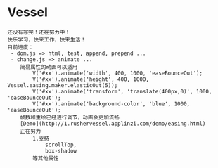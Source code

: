 ﻿# Vessel
    还没有写完！还在努力中！
    快乐学习，快来工作，快来生活！
    目前进度：
     - dom.js => html, test, append, prepend ...
     - change.js => animate ...
        简易属性的动画可以适用
            V('#xx').animate('width', 400, 1000, 'easeBounceOut');
            V('#xx').animate('height', 400, 1000, Vessel.easing.maker.elasticOut(5));
            V('#xx').animate('transform', 'translate(400px,0)', 1000, 'easeBounceOut');
            V('#xx').animate('background-color', 'blue', 1000, 'easeBounceOut');
        帧数和重绘已经进行调节，动画会更加流畅
        [Demo](http://1.rushervessel.applinzi.com/demo/easing.html)
        正在努力
            1.支持
                scrollTop,
                box-shadow
            等其他属性